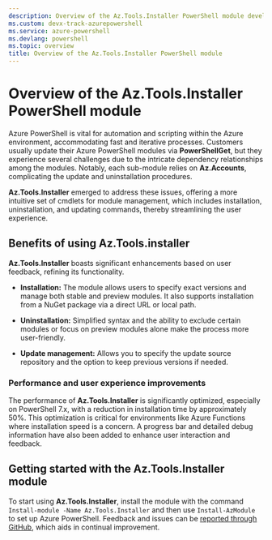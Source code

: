 ```yaml
---
description: Overview of the Az.Tools.Installer PowerShell module developed and maintained by the Azure PowerShell team but not part of the Az PowerShell module.
ms.custom: devx-track-azurepowershell
ms.service: azure-powershell
ms.devlang: powershell
ms.topic: overview
title: Overview of the Az.Tools.Installer PowerShell module
---
```


# Overview of the Az.Tools.Installer PowerShell module

Azure PowerShell is vital for automation and scripting within the Azure environment, accommodating
fast and iterative processes. Customers usually update their Azure PowerShell modules via
**PowerShellGet**, but they experience several challenges due to the intricate dependency
relationships among the modules. Notably, each sub-module relies on **Az.Accounts**, complicating
the update and uninstallation procedures.

**Az.Tools.Installer** emerged to address these issues, offering a more intuitive set of cmdlets for
module management, which includes installation, uninstallation, and updating commands, thereby
streamlining the user experience.

## Benefits of using Az.Tools.installer

**Az.Tools.Installer** boasts significant enhancements based on user feedback, refining its
functionality.

- **Installation:** The module allows users to specify exact versions and manage both stable and
  preview modules. It also supports installation from a NuGet package via a direct URL or local
  path.

- **Uninstallation:** Simplified syntax and the ability to exclude certain modules or focus on
  preview modules alone make the process more user-friendly.

- **Update management:** Allows you to specify the update source repository and the option to keep
  previous versions if needed.

### Performance and user experience improvements

The performance of **Az.Tools.Installer** is significantly optimized, especially on PowerShell 7.x,
with a reduction in installation time by approximately 50%. This optimization is critical for
environments like Azure Functions where installation speed is a concern. A progress bar and detailed
debug information have also been added to enhance user interaction and feedback.

## Getting started with the Az.Tools.Installer module

To start using **Az.Tools.Installer**, install the module with the command
`Install-module -Name Az.Tools.Installer` and then use `Install-AzModule` to set up Azure
PowerShell. Feedback and issues can be [reported through GitHub][azps-repo], which aids in continual
improvement.

<!-- link references -->

[azps-repo]: https://github.com/Azure/azure-powershell
